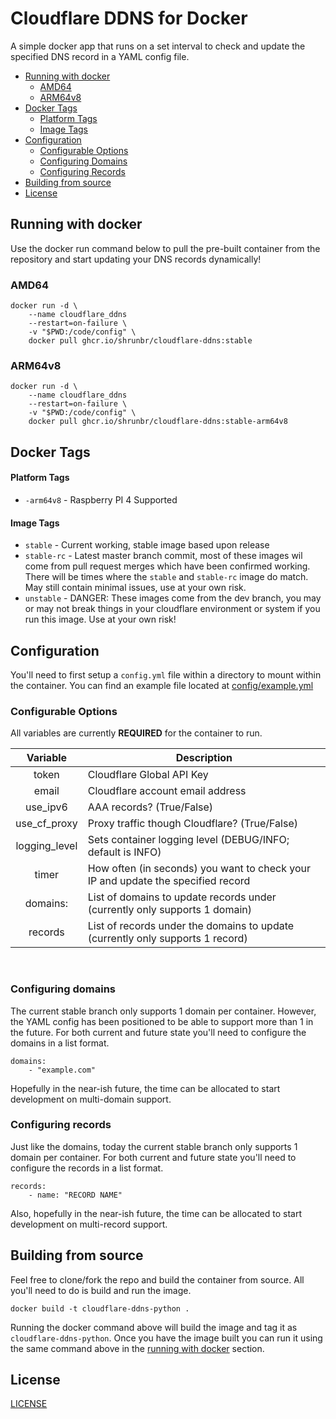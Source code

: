 # Cloudflare DDNS for Docker

A simple docker app that runs on a set interval to check and update the specified DNS record in a YAML config file.

* [Running with docker](#running-with-docker)
	* [AMD64](#amd64)
	* [ARM64v8](#arm64v8)
* [Docker Tags](#docker-tags)
	* [Platform Tags](#platform-tags)
	* [Image Tags](#image-tags)
* [Configuration](#configuration)
	* [Configurable Options](#configurable-options)
	* [Configuring Domains](#configuring-domains)
	* [Configuring Records](#configuring-records)
* [Building from source](#building-from-source)
* [License](#license)


## Running with docker

Use the docker run command below to pull the pre-built container from the repository and start updating your DNS records dynamically!

### AMD64
```
docker run -d \
	--name cloudflare_ddns
	--restart=on-failure \
	-v "$PWD:/code/config" \
	docker pull ghcr.io/shrunbr/cloudflare-ddns:stable
```

### ARM64v8
```
docker run -d \
	--name cloudflare_ddns
	--restart=on-failure \
	-v "$PWD:/code/config" \
	docker pull ghcr.io/shrunbr/cloudflare-ddns:stable-arm64v8
```

## Docker Tags

#### **Platform Tags**

* `-arm64v8` - Raspberry PI 4 Supported

#### **Image Tags**

* `stable` - Current working, stable image based upon release
* `stable-rc` - Latest master branch commit, most of these images wil come from pull request merges which have been confirmed working. There will be times where the `stable` and `stable-rc` image do match. May still contain minimal issues, use at your own risk.
* `unstable` - DANGER: These images come from the dev branch, you may or may not break things in your cloudflare environment or system if you run this image. Use at your own risk!

## Configuration

You'll need to first setup a `config.yml` file within a directory to mount within the container. You can find an example file located at [config/example.yml](config/example.yml)

### Configurable Options

All variables are currently **REQUIRED** for the container to run.

|    Variable   	| Description                                                                      	|
|:-------------:	|----------------------------------------------------------------------------------	|
|     token     	| Cloudflare Global API Key                                                        	|
|     email     	| Cloudflare account email address                                                 	|
|    use_ipv6   	| AAA records? (True/False)                                                        	|
|  use_cf_proxy 	| Proxy traffic though Cloudflare? (True/False)                                    	|
| logging_level 	| Sets container logging level (DEBUG/INFO; default is INFO)                       	|
|     timer     	| How often (in seconds) you want to check your IP and update the specified record 	|
|    domains:   	| List of domains to update records under (currently only supports 1 domain)       	|
|    records    	| List of records under the domains to update (currently only supports 1 record)   	|
<br>

### Configuring domains

The current stable branch only supports 1 domain per container. However, the YAML config has been positioned to be able to support more than 1 in the future. For both current and future state you'll need to configure the domains in a list format.

```
domains:
    - "example.com"
```
Hopefully in the near-ish future, the time can be allocated to start development on multi-domain support.

### Configuring records

Just like the domains, today the current stable branch only supports 1 domain per container. For both current and future state you'll need to configure the records in a list format.

```
records:
    - name: "RECORD NAME"
```
Also, hopefully in the near-ish future, the time can be allocated to start development on multi-record support.

## Building from source

Feel free to clone/fork the repo and build the container from source. All you'll need to do is build and run the image.

```
docker build -t cloudflare-ddns-python .
```
Running the docker command above will build the image and tag it as `cloudflare-ddns-python`. Once you have the image built you can run it using the same command above in the [running with docker](#Running-with-docker) section.

## License
[LICENSE](LICENSE)